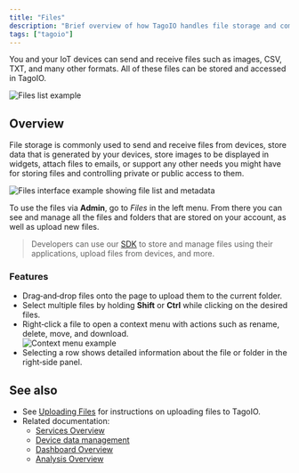 ```yaml
---
title: "Files"
description: "Brief overview of how TagoIO handles file storage and common use cases for files sent to and from IoT devices."
tags: ["tagoio"]
---
```

You and your IoT devices can send and receive files such as images, CSV, TXT, and many other formats. All of these files can be stored and accessed in TagoIO.

![Files list example](/docs_imagem/tagoio/files-2.gif)

## Overview

File storage is commonly used to send and receive files from devices, store data that is generated by your devices, store images to be displayed in widgets, attach files to emails, or support any other needs you might have for storing files and controlling private or public access to them.

![Files interface example showing file list and metadata](/docs_imagem/tagoio/files-2.gif)

To use the files via **Admin**, go to *Files* in the left menu. From there you can see and manage all the files and folders that are stored on your account, as well as upload new files.

> Developers can use our [SDK](https://help.tago.io/portal/en/kb/tagoio/14-sdk) to store and manage files using their applications, upload files from devices, and more.

### Features

- Drag‑and‑drop files onto the page to upload them to the current folder.  
- Select multiple files by holding **Shift** or **Ctrl** while clicking on the desired files.  
- Right‑click a file to open a context menu with actions such as rename, delete, move, and download.  
  ![Context menu example](/docs_imagem/tagoio/1627914062208-mNE.png)  
- Selecting a row shows detailed information about the file or folder in the right‑side panel.

## See also

- See [Uploading Files](uploading-files) for instructions on uploading files to TagoIO.
- Related documentation:
  - [Services Overview](services/services-overview)
  - [Device data management](../data-management)
  - [Dashboard Overview](../dashboards/index)
  - [Analysis Overview](analysis/index)